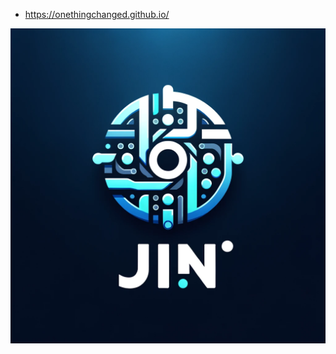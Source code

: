 - https://onethingchanged.github.io/

![JinLogo](https://github.com/OneThingChanged/OneThingChanged.github.io/blob/main/images/Logo/JinLogo.png?raw=true)
